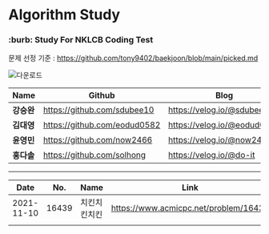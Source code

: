 # Algorithm Study

###  :burb: Study For NKLCB Coding Test
문제 선정 기준 : https://github.com/tony9402/baekjoon/blob/main/picked.md

![다운로드](https://user-images.githubusercontent.com/57916633/141110250-f4d9c30f-9e0b-44eb-b41f-5c0dcc859073.png)

|Name|Github|Blog|
|------|---|---|
|**강승완**|https://github.com/sdubee10|https://velog.io/@sdubee10|
|**김대영**|https://github.com/eodud0582|https://velog.io/@eodud0582|
|**윤영민**|https://github.com/now2466|https://velog.io/@now2466|
|**홍다솔**|https://github.com/solhong|https://velog.io/@do-it|


---
|Date|No.|Name|Link|Category|
|------|------|-----|-----|-----|
|2021-11-10|16439|치킨치킨치킨|https://www.acmicpc.net/problem/16439|DFS,BruteForce|
||||||

